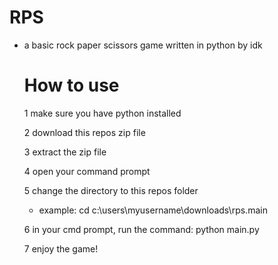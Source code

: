 # RPS
- a basic rock paper scissors game written in python by idk
  # How to use
  1  make sure you have python installed
  
  2 download this repos zip file
  
  3 extract the zip file
  
  4 open your command prompt
  
  5 change the directory to this repos folder
  - example:
  cd c:\users\myusername\downloads\rps.main

  6 in your cmd prompt, run the command: python main.py

  7 enjoy the game!
